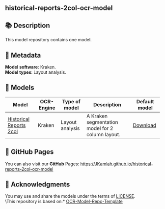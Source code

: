 
<!-- Title !-->
## historical-reports-2col-ocr-model
<!-- /Title !-->


<!-- Description !-->
## 📚 Description
This model repository contains one model.

<!-- /Description !-->


<!-- Metadata !-->
## 📜 Metadata
**Model software**: Kraken.\
**Model types**: Layout analysis.

<!-- /Metadata !-->


<!-- Models !-->
## 📂 Models
Model|OCR-Engine|Type of model|Description|Default model
---|---|---|---|---
[Historical Reports 2col](data/kraken/layout/historical_reports_2col)|Kraken|Layout analysis|A Kraken segmentation model for 2 column layout.|<a href="https://github.com/JKamlah/historical-reports-2col-ocr-model/blob/main/data/kraken/layout/historical_reports_2col/historical_reports_2col.mlmodel" download>Download</a>

<!-- /Models !-->


<!-- GitHub-Pages !-->
## 🔖 **GitHub** Pages
You can also visit our **GitHub** Pages: https://JKamlah.github.io/historical-reports-2col-ocr-model
<!-- /GitHub-Pages !-->


<!-- Acknowledgments !-->
## 👏 Acknowledgments
You may use and share the models under the terms of [LICENSE](LICENSE).\
\\This repository is based on:\* [OCR-Model-Repo-Template](https://github.com/UB-Mannheim/ocr-model-repo-template)
<!-- /Acknowledgments !-->
